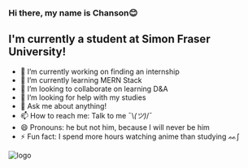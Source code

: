 ### Hi there, my name is Chanson😊

## I'm currently a student at Simon Fraser University!

- 🔭 I’m currently working on finding an internship
- 🌱 I’m currently learning MERN Stack
- 👯 I’m looking to collaborate on learning D&A
- 🤔 I’m looking for help with my studies
- 💬 Ask me about anything!
- 📫 How to reach me: Talk to me ¯\\_(ツ)_/¯
- 😄 Pronouns: he but not him, because I will never be him
- ⚡ Fun fact: I spend more hours watching anime than studying ᨐ∫

![logo](https://user-images.githubusercontent.com/90084138/150899581-a8f7449a-a4a3-4eca-a594-0aa6b0f744d2.png)
